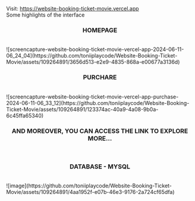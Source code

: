 Visit: https://website-booking-ticket-movie.vercel.app
<br />
Some highlights of the interface
<br />
<h3 align="center">
  HOMEPAGE
</h3>
<br />
![screencapture-website-booking-ticket-movie-vercel-app-2024-06-11-06_24_04](https://github.com/toniiplaycode/Website-Booking-Ticket-Movie/assets/109264891/3656d513-e2e9-4835-868a-e00677a3136d)
<br />
<h3 align="center">
  PURCHARE
</h3>
<br />
![screencapture-website-booking-ticket-movie-vercel-app-purchase-2024-06-11-06_33_12](https://github.com/toniiplaycode/Website-Booking-Ticket-Movie/assets/109264891/123374ac-40a9-4a08-9b0a-6c45ffa65340)
<br />
<h3 align="center">
  AND MOREOVER, YOU CAN ACCESS THE LINK TO EXPLORE MORE...
</h3>
<br />
<h3 align="center">
DATABASE - MYSQL
</h3>
<br />
![image](https://github.com/toniiplaycode/Website-Booking-Ticket-Movie/assets/109264891/4aa1952f-e07b-46e3-9176-2a724cf65dfa)
<br />
